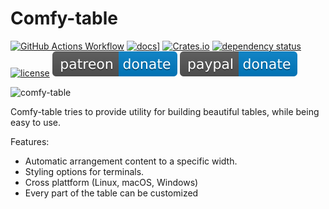 # Comfy-table

[![GitHub Actions Workflow](https://github.com/Nukesor/comfy-table/workflows/Tests/badge.svg)](https://github.com/Nukesor/comfy-table/actions)
[![docs](https://docs.rs/crossterm/badge.svg)](https://docs.rs/crossterm/)]
[![Crates.io](https://img.shields.io/crates/v/comfy-table.svg)](https://crates.io/crates/comfy-table)
[![dependency status](https://deps.rs/repo/github/nukesor/comfy-table/status.svg)](https://deps.rs/repo/github/nukesor/comfy-table)
[![license](http://img.shields.io/badge/license-MIT-blue.svg)](https://github.com/nukesor/comfy-table/blob/master/LICENSE)
[![Patreon](https://github.com/Nukesor/images/blob/master/patreon-donate-blue.svg)](https://www.patreon.com/nukesor)
[![Paypal](https://github.com/Nukesor/images/blob/master/paypal-donate-blue.svg)](https://www.paypal.me/arnebeer/)

![comfy-table](https://raw.githubusercontent.com/Nukesor/images/master/comfy-table.gif)

Comfy-table tries to provide utility for building beautiful tables, while being easy to use.

Features:

- Automatic arrangement content to a specific width.
- Styling options for terminals.
- Cross plattform (Linux, macOS, Windows)
- Every part of the table can be customized
